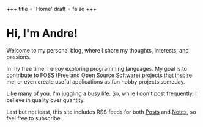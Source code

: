 +++
title = 'Home'
draft = false
+++

# Hi, I'm Andre!

Welcome to my personal blog, where I share my thoughts, interests, and passions.

In my free time, I enjoy exploring programming languages. My goal is to contribute to FOSS (Free and Open Source Software) projects that inspire me, or even create useful applications as fun hobby projects someday.

Like many of you, I'm juggling a busy life. So, while I don't post frequently, I believe in quality over quantity.

Last but not least, this site includes RSS feeds for both [Posts](/feed.xml) and [Notes](/notes.xml), so feel free to subscribe.